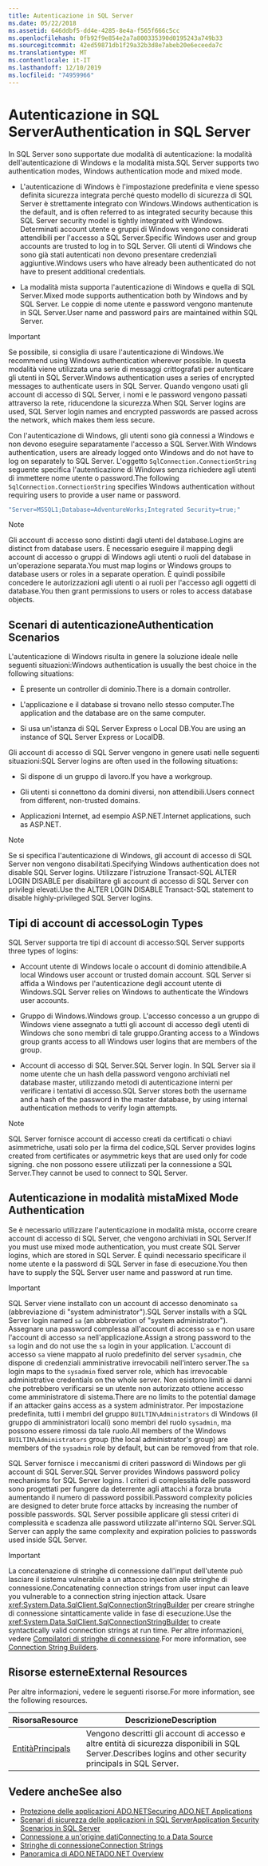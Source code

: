 ```yaml
---
title: Autenticazione in SQL Server
ms.date: 05/22/2018
ms.assetid: 646ddbf5-dd4e-4285-8e4a-f565f666c5cc
ms.openlocfilehash: 0fb92f9e854e2a7a800335390d0195243a749b33
ms.sourcegitcommit: 42ed59871db1f29a32b3d8e7abeb20e6eceeda7c
ms.translationtype: MT
ms.contentlocale: it-IT
ms.lasthandoff: 12/10/2019
ms.locfileid: "74959966"
---
```

# <a name="authentication-in-sql-server"></a><span data-ttu-id="3ff27-102">Autenticazione in SQL Server</span><span class="sxs-lookup"><span data-stu-id="3ff27-102">Authentication in SQL Server</span></span>
<span data-ttu-id="3ff27-103">In SQL Server sono supportate due modalità di autenticazione: la modalità dell'autenticazione di Windows e la modalità mista.</span><span class="sxs-lookup"><span data-stu-id="3ff27-103">SQL Server supports two authentication modes, Windows authentication mode and mixed mode.</span></span>  
  
- <span data-ttu-id="3ff27-104">L'autenticazione di Windows è l'impostazione predefinita e viene spesso definita sicurezza integrata perché questo modello di sicurezza di SQL Server è strettamente integrato con Windows.</span><span class="sxs-lookup"><span data-stu-id="3ff27-104">Windows authentication is the default, and is often referred to as integrated security because this SQL Server security model is tightly integrated with Windows.</span></span> <span data-ttu-id="3ff27-105">Determinati account utente e gruppi di Windows vengono considerati attendibili per l'accesso a SQL Server.</span><span class="sxs-lookup"><span data-stu-id="3ff27-105">Specific Windows user and group accounts are trusted to log in to SQL Server.</span></span> <span data-ttu-id="3ff27-106">Gli utenti di Windows che sono già stati autenticati non devono presentare credenziali aggiuntive.</span><span class="sxs-lookup"><span data-stu-id="3ff27-106">Windows users who have already been authenticated do not have to present additional credentials.</span></span>  
  
- <span data-ttu-id="3ff27-107">La modalità mista supporta l'autenticazione di Windows e quella di SQL Server.</span><span class="sxs-lookup"><span data-stu-id="3ff27-107">Mixed mode supports authentication both by Windows and by SQL Server.</span></span> <span data-ttu-id="3ff27-108">Le coppie di nome utente e password vengono mantenute in SQL Server.</span><span class="sxs-lookup"><span data-stu-id="3ff27-108">User name and password pairs are maintained within SQL Server.</span></span>  
  
> [!IMPORTANT]
> <span data-ttu-id="3ff27-109">Se possibile, si consiglia di usare l'autenticazione di Windows.</span><span class="sxs-lookup"><span data-stu-id="3ff27-109">We recommend using Windows authentication wherever possible.</span></span> <span data-ttu-id="3ff27-110">In questa modalità viene utilizzata una serie di messaggi crittografati per autenticare gli utenti in SQL Server.</span><span class="sxs-lookup"><span data-stu-id="3ff27-110">Windows authentication uses a series of encrypted messages to authenticate users in SQL Server.</span></span> <span data-ttu-id="3ff27-111">Quando vengono usati gli account di accesso di SQL Server, i nomi e le password vengono passati attraverso la rete, riducendone la sicurezza.</span><span class="sxs-lookup"><span data-stu-id="3ff27-111">When SQL Server logins are used, SQL Server login names and encrypted passwords are passed across the network, which makes them less secure.</span></span>  
  
 <span data-ttu-id="3ff27-112">Con l'autenticazione di Windows, gli utenti sono già connessi a Windows e non devono eseguire separatamente l'accesso a SQL Server.</span><span class="sxs-lookup"><span data-stu-id="3ff27-112">With Windows authentication, users are already logged onto Windows and do not have to log on separately to SQL Server.</span></span> <span data-ttu-id="3ff27-113">L'oggetto `SqlConnection.ConnectionString` seguente specifica l'autenticazione di Windows senza richiedere agli utenti di immettere nome utente o password.</span><span class="sxs-lookup"><span data-stu-id="3ff27-113">The following `SqlConnection.ConnectionString` specifies Windows authentication without requiring users to provide a user name or password.</span></span>  
  
```csharp  
"Server=MSSQL1;Database=AdventureWorks;Integrated Security=true;"
```  
  
> [!NOTE]
> <span data-ttu-id="3ff27-114">Gli account di accesso sono distinti dagli utenti del database.</span><span class="sxs-lookup"><span data-stu-id="3ff27-114">Logins are distinct from database users.</span></span> <span data-ttu-id="3ff27-115">È necessario eseguire il mapping degli account di accesso o gruppi di Windows agli utenti o ruoli del database in un'operazione separata.</span><span class="sxs-lookup"><span data-stu-id="3ff27-115">You must map logins or Windows groups to database users or roles in a separate operation.</span></span> <span data-ttu-id="3ff27-116">È quindi possibile concedere le autorizzazioni agli utenti o ai ruoli per l'accesso agli oggetti di database.</span><span class="sxs-lookup"><span data-stu-id="3ff27-116">You then grant permissions to users or roles to access database objects.</span></span>  
  
## <a name="authentication-scenarios"></a><span data-ttu-id="3ff27-117">Scenari di autenticazione</span><span class="sxs-lookup"><span data-stu-id="3ff27-117">Authentication Scenarios</span></span>  
 <span data-ttu-id="3ff27-118">L'autenticazione di Windows risulta in genere la soluzione ideale nelle seguenti situazioni:</span><span class="sxs-lookup"><span data-stu-id="3ff27-118">Windows authentication is usually the best choice in the following situations:</span></span>  
  
- <span data-ttu-id="3ff27-119">È presente un controller di dominio.</span><span class="sxs-lookup"><span data-stu-id="3ff27-119">There is a domain controller.</span></span>  
  
- <span data-ttu-id="3ff27-120">L'applicazione e il database si trovano nello stesso computer.</span><span class="sxs-lookup"><span data-stu-id="3ff27-120">The application and the database are on the same computer.</span></span>  
  
- <span data-ttu-id="3ff27-121">Si usa un'istanza di SQL Server Express o Local DB.</span><span class="sxs-lookup"><span data-stu-id="3ff27-121">You are using an instance of SQL Server Express or LocalDB.</span></span>  
  
 <span data-ttu-id="3ff27-122">Gli account di accesso di SQL Server vengono in genere usati nelle seguenti situazioni:</span><span class="sxs-lookup"><span data-stu-id="3ff27-122">SQL Server logins are often used in the following situations:</span></span>  
  
- <span data-ttu-id="3ff27-123">Si dispone di un gruppo di lavoro.</span><span class="sxs-lookup"><span data-stu-id="3ff27-123">If you have a workgroup.</span></span>  
  
- <span data-ttu-id="3ff27-124">Gli utenti si connettono da domini diversi, non attendibili.</span><span class="sxs-lookup"><span data-stu-id="3ff27-124">Users connect from different, non-trusted domains.</span></span>  
  
- <span data-ttu-id="3ff27-125">Applicazioni Internet, ad esempio ASP.NET.</span><span class="sxs-lookup"><span data-stu-id="3ff27-125">Internet applications, such as ASP.NET.</span></span>  
  
> [!NOTE]
> <span data-ttu-id="3ff27-126">Se si specifica l'autenticazione di Windows, gli account di accesso di SQL Server non vengono disabilitati.</span><span class="sxs-lookup"><span data-stu-id="3ff27-126">Specifying Windows authentication does not disable SQL Server logins.</span></span> <span data-ttu-id="3ff27-127">Utilizzare l'istruzione Transact-SQL ALTER LOGIN DISABLE per disabilitare gli account di accesso di SQL Server con privilegi elevati.</span><span class="sxs-lookup"><span data-stu-id="3ff27-127">Use the ALTER LOGIN DISABLE Transact-SQL statement to disable highly-privileged SQL Server logins.</span></span>  
  
## <a name="login-types"></a><span data-ttu-id="3ff27-128">Tipi di account di accesso</span><span class="sxs-lookup"><span data-stu-id="3ff27-128">Login Types</span></span>  
 <span data-ttu-id="3ff27-129">SQL Server supporta tre tipi di account di accesso:</span><span class="sxs-lookup"><span data-stu-id="3ff27-129">SQL Server supports three types of logins:</span></span>  
  
- <span data-ttu-id="3ff27-130">Account utente di Windows locale o account di dominio attendibile.</span><span class="sxs-lookup"><span data-stu-id="3ff27-130">A local Windows user account or trusted domain account.</span></span> <span data-ttu-id="3ff27-131">SQL Server si affida a Windows per l'autenticazione degli account utente di Windows.</span><span class="sxs-lookup"><span data-stu-id="3ff27-131">SQL Server relies on Windows to authenticate the Windows user accounts.</span></span>  
  
- <span data-ttu-id="3ff27-132">Gruppo di Windows.</span><span class="sxs-lookup"><span data-stu-id="3ff27-132">Windows group.</span></span> <span data-ttu-id="3ff27-133">L'accesso concesso a un gruppo di Windows viene assegnato a tutti gli account di accesso degli utenti di Windows che sono membri di tale gruppo.</span><span class="sxs-lookup"><span data-stu-id="3ff27-133">Granting access to a Windows group grants access to all Windows user logins that are members of the group.</span></span>  
  
- <span data-ttu-id="3ff27-134">Account di accesso di SQL Server.</span><span class="sxs-lookup"><span data-stu-id="3ff27-134">SQL Server login.</span></span> <span data-ttu-id="3ff27-135">In SQL Server sia il nome utente che un hash della password vengono archiviati nel database master, utilizzando metodi di autenticazione interni per verificare i tentativi di accesso.</span><span class="sxs-lookup"><span data-stu-id="3ff27-135">SQL Server stores both the username and a hash of the password in the master database, by using internal authentication methods to verify login attempts.</span></span>  
  
> [!NOTE]
> <span data-ttu-id="3ff27-136">SQL Server fornisce account di accesso creati da certificati o chiavi asimmetriche, usati solo per la firma del codice,</span><span class="sxs-lookup"><span data-stu-id="3ff27-136">SQL Server provides logins created from certificates or asymmetric keys that are used only for code signing.</span></span> <span data-ttu-id="3ff27-137">che non possono essere utilizzati per la connessione a SQL Server.</span><span class="sxs-lookup"><span data-stu-id="3ff27-137">They cannot be used to connect to SQL Server.</span></span>  
  
## <a name="mixed-mode-authentication"></a><span data-ttu-id="3ff27-138">Autenticazione in modalità mista</span><span class="sxs-lookup"><span data-stu-id="3ff27-138">Mixed Mode Authentication</span></span>  
 <span data-ttu-id="3ff27-139">Se è necessario utilizzare l'autenticazione in modalità mista, occorre creare account di accesso di SQL Server, che vengono archiviati in SQL Server.</span><span class="sxs-lookup"><span data-stu-id="3ff27-139">If you must use mixed mode authentication, you must create SQL Server logins, which are stored in SQL Server.</span></span> <span data-ttu-id="3ff27-140">È quindi necessario specificare il nome utente e la password di SQL Server in fase di esecuzione.</span><span class="sxs-lookup"><span data-stu-id="3ff27-140">You then have to supply the SQL Server user name and password at run time.</span></span>  
  
> [!IMPORTANT]
> <span data-ttu-id="3ff27-141">SQL Server viene installato con un account di accesso denominato `sa` (abbreviazione di "system administrator").</span><span class="sxs-lookup"><span data-stu-id="3ff27-141">SQL Server installs with a SQL Server login named `sa` (an abbreviation of "system administrator").</span></span> <span data-ttu-id="3ff27-142">Assegnare una password complessa all'account di accesso `sa` e non usare l'account di accesso `sa` nell'applicazione.</span><span class="sxs-lookup"><span data-stu-id="3ff27-142">Assign a strong password to the `sa` login and do not use the `sa` login in your application.</span></span> <span data-ttu-id="3ff27-143">L'account di accesso `sa` viene mappato al ruolo predefinito del server `sysadmin`, che dispone di credenziali amministrative irrevocabili nell'intero server.</span><span class="sxs-lookup"><span data-stu-id="3ff27-143">The `sa` login maps to the `sysadmin` fixed server role, which has irrevocable administrative credentials on the whole server.</span></span> <span data-ttu-id="3ff27-144">Non esistono limiti ai danni che potrebbero verificarsi se un utente non autorizzato ottiene accesso come amministratore di sistema.</span><span class="sxs-lookup"><span data-stu-id="3ff27-144">There are no limits to the potential damage if an attacker gains access as a system administrator.</span></span> <span data-ttu-id="3ff27-145">Per impostazione predefinita, tutti i membri del gruppo `BUILTIN\Administrators` di Windows (il gruppo di amministratori locali) sono membri del ruolo `sysadmin`, ma possono essere rimossi da tale ruolo.</span><span class="sxs-lookup"><span data-stu-id="3ff27-145">All members of the Windows `BUILTIN\Administrators` group (the local administrator's group) are members of the `sysadmin` role by default, but can be removed from that role.</span></span>  
  
 <span data-ttu-id="3ff27-146">SQL Server fornisce i meccanismi di criteri password di Windows per gli account di SQL Server.</span><span class="sxs-lookup"><span data-stu-id="3ff27-146">SQL Server provides Windows password policy mechanisms for SQL Server logins.</span></span> <span data-ttu-id="3ff27-147">I criteri di complessità delle password sono progettati per fungere da deterrente agli attacchi a forza bruta aumentando il numero di password possibili.</span><span class="sxs-lookup"><span data-stu-id="3ff27-147">Password complexity policies are designed to deter brute force attacks by increasing the number of possible passwords.</span></span> <span data-ttu-id="3ff27-148">SQL Server possibile applicare gli stessi criteri di complessità e scadenza alle password utilizzate all'interno SQL Server.</span><span class="sxs-lookup"><span data-stu-id="3ff27-148">SQL Server can apply the same complexity and expiration policies to passwords used inside SQL Server.</span></span>  
  
> [!IMPORTANT]
> <span data-ttu-id="3ff27-149">La concatenazione di stringhe di connessione dall'input dell'utente può lasciare il sistema vulnerabile a un attacco injection alle stringhe di connessione.</span><span class="sxs-lookup"><span data-stu-id="3ff27-149">Concatenating connection strings from user input can leave you vulnerable to a connection string injection attack.</span></span> <span data-ttu-id="3ff27-150">Usare <xref:System.Data.SqlClient.SqlConnectionStringBuilder> per creare stringhe di connessione sintatticamente valide in fase di esecuzione.</span><span class="sxs-lookup"><span data-stu-id="3ff27-150">Use the <xref:System.Data.SqlClient.SqlConnectionStringBuilder> to create syntactically valid connection strings at run time.</span></span> <span data-ttu-id="3ff27-151">Per altre informazioni, vedere [Compilatori di stringhe di connessione](../connection-string-builders.md).</span><span class="sxs-lookup"><span data-stu-id="3ff27-151">For more information, see [Connection String Builders](../connection-string-builders.md).</span></span>  
  
## <a name="external-resources"></a><span data-ttu-id="3ff27-152">Risorse esterne</span><span class="sxs-lookup"><span data-stu-id="3ff27-152">External Resources</span></span>  
 <span data-ttu-id="3ff27-153">Per altre informazioni, vedere le seguenti risorse.</span><span class="sxs-lookup"><span data-stu-id="3ff27-153">For more information, see the following resources.</span></span>  
  
|<span data-ttu-id="3ff27-154">Risorsa</span><span class="sxs-lookup"><span data-stu-id="3ff27-154">Resource</span></span>|<span data-ttu-id="3ff27-155">Descrizione</span><span class="sxs-lookup"><span data-stu-id="3ff27-155">Description</span></span>|  
|--------------|-----------------|  
|[<span data-ttu-id="3ff27-156">Entità</span><span class="sxs-lookup"><span data-stu-id="3ff27-156">Principals</span></span>](/sql/relational-databases/security/authentication-access/principals-database-engine)|<span data-ttu-id="3ff27-157">Vengono descritti gli account di accesso e altre entità di sicurezza disponibili in SQL Server.</span><span class="sxs-lookup"><span data-stu-id="3ff27-157">Describes logins and other security principals in SQL Server.</span></span>|  
  
## <a name="see-also"></a><span data-ttu-id="3ff27-158">Vedere anche</span><span class="sxs-lookup"><span data-stu-id="3ff27-158">See also</span></span>

- [<span data-ttu-id="3ff27-159">Protezione delle applicazioni ADO.NET</span><span class="sxs-lookup"><span data-stu-id="3ff27-159">Securing ADO.NET Applications</span></span>](../securing-ado-net-applications.md)
- [<span data-ttu-id="3ff27-160">Scenari di sicurezza delle applicazioni in SQL Server</span><span class="sxs-lookup"><span data-stu-id="3ff27-160">Application Security Scenarios in SQL Server</span></span>](application-security-scenarios-in-sql-server.md)
- [<span data-ttu-id="3ff27-161">Connessione a un'origine dati</span><span class="sxs-lookup"><span data-stu-id="3ff27-161">Connecting to a Data Source</span></span>](../connecting-to-a-data-source.md)
- [<span data-ttu-id="3ff27-162">Stringhe di connessione</span><span class="sxs-lookup"><span data-stu-id="3ff27-162">Connection Strings</span></span>](../connection-strings.md)
- [<span data-ttu-id="3ff27-163">Panoramica di ADO.NET</span><span class="sxs-lookup"><span data-stu-id="3ff27-163">ADO.NET Overview</span></span>](../ado-net-overview.md)

